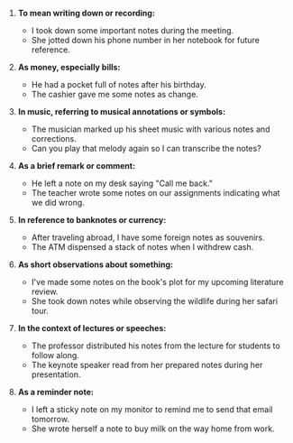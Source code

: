 1. **To mean writing down or recording:**
   - I took down some important notes during the meeting.
   - She jotted down his phone number in her notebook for future reference.

2. **As money, especially bills:**
   - He had a pocket full of notes after his birthday.
   - The cashier gave me some notes as change.

3. **In music, referring to musical annotations or symbols:**
   - The musician marked up his sheet music with various notes and corrections.
   - Can you play that melody again so I can transcribe the notes?

4. **As a brief remark or comment:**
   - He left a note on my desk saying "Call me back."
   - The teacher wrote some notes on our assignments indicating what we did wrong.

5. **In reference to banknotes or currency:**
   - After traveling abroad, I have some foreign notes as souvenirs.
   - The ATM dispensed a stack of notes when I withdrew cash.

6. **As short observations about something:**
   - I've made some notes on the book's plot for my upcoming literature review.
   - She took down notes while observing the wildlife during her safari tour.

7. **In the context of lectures or speeches:**
   - The professor distributed his notes from the lecture for students to follow along.
   - The keynote speaker read from her prepared notes during her presentation.

8. **As a reminder note:**
   - I left a sticky note on my monitor to remind me to send that email tomorrow.
   - She wrote herself a note to buy milk on the way home from work.
